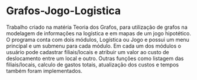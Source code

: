 # Grafos-Jogo-Logistica
Trabalho criado na matéria Teoria dos Grafos, para utilização de grafos na modelagem de informações na logística e em mapas de um jogo hipotético.
O programa conta com dois módulos, Logística ou Jogo e possui um menu principal e um submenu para cada módulo.
Em cada um dos módulos o usuário pode cadastrar filiais/locais e atribuir um valor ao custo de deslocamento entre um local e outro. Outras funções como listagem das filiais/locais, calculo de gastos totais, atualização dos custos e tempos também foram implementados.
